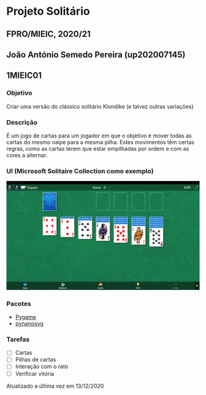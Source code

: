 # Projeto Solitário

## FPRO/MIEIC, 2020/21

## João António Semedo Pereira (up202007145)

## 1MIEIC01

### Objetivo

Criar uma versão do clássico solitário Klondike (e talvez outras variações)

### Descrição

É um jogo de cartas para um jogador em que o objetivo é mover todas as cartas do mesmo naipe para a mesma pilha. Estes movimentos têm certas regras, como as cartas terem que estar empilhadas por ordem e com as cores a alternar.

### UI (Microsoft Solitaire Collection como exemplo)

![UI](microsoft-solitaire-collection.png)

### Pacotes

- [Pygame](https://www.pygame.org)
- [pynanosvg](https://github.com/ethanhs/pynanosvg)

### Tarefas

- [ ] Cartas
- [ ] Pilhas de cartas
- [ ] Interação com o rato
- [ ] Verificar vitória

Atualizado a última vez em 13/12/2020
